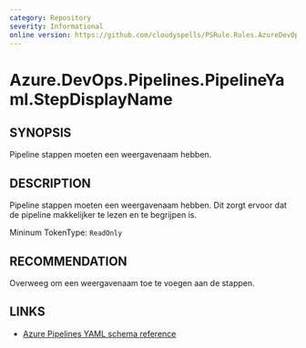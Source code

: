 ```yaml
---
category: Repository
severity: Informational
online version: https://github.com/cloudyspells/PSRule.Rules.AzureDevOps/blob/main/src/PSRule.Rules.AzureDevOps/en/Azure.DevOps.Pipelines.PipelineYaml.StepDisplayName.md
---
```


# Azure.DevOps.Pipelines.PipelineYaml.StepDisplayName

## SYNOPSIS

Pipeline stappen moeten een weergavenaam hebben.

## DESCRIPTION

Pipeline stappen moeten een weergavenaam hebben. Dit zorgt ervoor dat de pipeline
makkelijker te lezen en te begrijpen is.

Mininum TokenType: `ReadOnly`

## RECOMMENDATION

Overweeg om een weergavenaam toe te voegen aan de stappen.

## LINKS

- [Azure Pipelines YAML schema reference](https://docs.microsoft.com/nl-nl/azure/devops/pipelines/yaml-schema)
